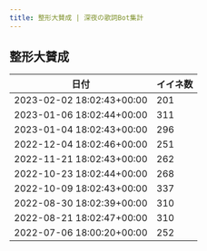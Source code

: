 ```yaml
---
title: 整形大賛成 | 深夜の歌詞Bot集計
---
```

## 整形大賛成

|日付|イイネ数|
|-|-|
|2023-02-02 18:02:43+00:00|201|
|2023-01-06 18:02:44+00:00|311|
|2023-01-04 18:02:43+00:00|296|
|2022-12-04 18:02:46+00:00|251|
|2022-11-21 18:02:43+00:00|262|
|2022-10-23 18:02:44+00:00|268|
|2022-10-09 18:02:43+00:00|337|
|2022-08-30 18:02:39+00:00|310|
|2022-08-21 18:02:47+00:00|310|
|2022-07-06 18:00:20+00:00|252|

